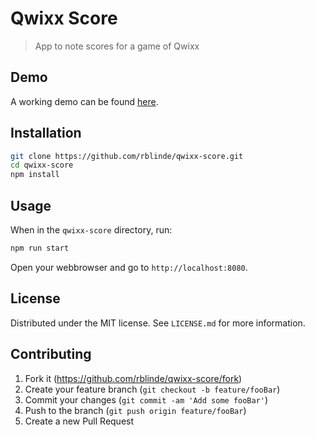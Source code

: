 # Qwixx Score

> App to note scores for a game of Qwixx

## Demo

A working demo can be found [here](https://qwixx-scoreboard.netlify.app/).

## Installation

```sh
git clone https://github.com/rblinde/qwixx-score.git
cd qwixx-score
npm install
```

## Usage

When in the `qwixx-score` directory, run:

```sh
npm run start
```

Open your webbrowser and go to `http://localhost:8080`.

## License

Distributed under the MIT license. See `LICENSE.md` for more information.

## Contributing

1. Fork it (https://github.com/rblinde/qwixx-score/fork)
2. Create your feature branch (`git checkout -b feature/fooBar`)
3. Commit your changes (`git commit -am 'Add some fooBar'`)
4. Push to the branch (`git push origin feature/fooBar`)
5. Create a new Pull Request
